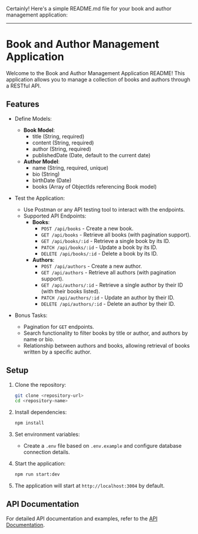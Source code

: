 Certainly! Here's a simple README.md file for your book and author management application:

---

# Book and Author Management Application

Welcome to the Book and Author Management Application README! This application allows you to manage a collection of books and authors through a RESTful API.

## Features

- Define Models:
  - **Book Model**:
    - title (String, required)
    - content (String, required)
    - author (String, required)
    - publishedDate (Date, default to the current date)
  - **Author Model**:
    - name (String, required, unique)
    - bio (String)
    - birthDate (Date)
    - books (Array of ObjectIds referencing Book model)

- Test the Application:
  - Use Postman or any API testing tool to interact with the endpoints.
  - Supported API Endpoints:
    - **Books**:
      - `POST /api/books` - Create a new book.
      - `GET /api/books` - Retrieve all books (with pagination support).
      - `GET /api/books/:id` - Retrieve a single book by its ID.
      - `PATCH /api/books/:id` - Update a book by its ID.
      - `DELETE /api/books/:id` - Delete a book by its ID.
    - **Authors**:
      - `POST /api/authors` - Create a new author.
      - `GET /api/authors` - Retrieve all authors (with pagination support).
      - `GET /api/authors/:id` - Retrieve a single author by their ID (with their books listed).
      - `PATCH /api/authors/:id` - Update an author by their ID.
      - `DELETE /api/authors/:id` - Delete an author by their ID.

- Bonus Tasks:
  - Pagination for `GET` endpoints.
  - Search functionality to filter books by title or author, and authors by name or bio.
  - Relationship between authors and books, allowing retrieval of books written by a specific author.

## Setup

1. Clone the repository:
   ```bash
   git clone <repository-url>
   cd <repository-name>
   ```

2. Install dependencies:
   ```bash
   npm install
   ```

3. Set environment variables:
   - Create a `.env` file based on `.env.example` and configure database connection details.

4. Start the application:
   ```bash
   npm run start:dev 
   ```

5. The application will start at `http://localhost:3004` by default.

## API Documentation

For detailed API documentation and examples, refer to the [API Documentation]().
